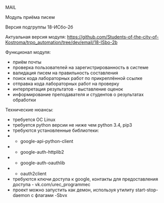 MAIL

Модуль приёма писем

Версия подгруппы 18-ИСбо-2б

Актуальная версия модуля:
https://github.com/Students-of-the-city-of-Kostroma/trpo_automation/tree/dev/email/18-ISbo-2b

Функционал модуля:
- приём почты
- проверка пользователей на зарегистрированность в системе
- валидация писем на правильность составления
- поиск кода лабораторных работ по прикреплённой ссылке
- отправка кода лабораторных работ на проверку
- интерпретация результатов - выставление оценок
- информирование преподавателя и студентов о результатах обработки 

Технические нюансы:
- требуется ОС Linux
- требуется python версии не ниже чем python 3.4, pip3
- требуются установленные библиотеки:
- - google-api-python-client
- - google-auth-httplib2
- - google-auth-oauthlib
- - oauth2client
- требуются ключи доступа к google, контакты для предоставления доступа - vk.com/urec_programmec
- проект можно запустить как демон, используя утилиту start-stop-daemon с флагами -Sbvx

